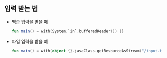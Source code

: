 ## 입력 받는 법
- 백준 입력을 받을 때
    ```kotlin
    fun main() = with(System.`in`.bufferedReader()) {}
    ```
- 파일 입력을 받을 떄
    ```kotlin
    fun main() = with(object {}.javaClass.getResourceAsStream("/input.txt")!!.bufferedReader()) {
    ```
